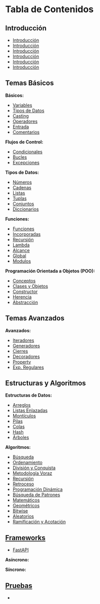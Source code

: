 # Tabla de Contenidos

## Introducción

- [Introducción](introduccion)
- [Introducción](introduccion)
- [Introducción](introduccion)
- [Introducción](introduccion)
- [Introducción](introduccion)
- [Introducción](introduccion)

## Temas Básicos

**Básicos:**

- [Variables](basicos/variables.md)
- [Tipos de Datos](basicos/tipos_datos.md)
- [Casting](basicos/casting.md)
- [Operadores](basicos/operadores.md)
- [Entrada](basicos/entrada.md)
- [Comentarios](basicos/comentarios.md)

**Flujos de Control:**

- [Condicionales](flujos/condicionales.md)
- [Bucles](flujos/bucles.md)
- [Excepciones](flujos/excepciones.md)

**Tipos de Datos:**

- [Números](tipos_datos/numeros.md)
- [Cadenas](tipos_datos/cadenas.md)
- [Listas](tipos_datos/listas.md)
- [Tuplas](tipos_datos/tuplas.md)
- [Conjuntos](tipos_datos/conjuntos.md)
- [Diccionarios](tipos_datos/diccionarios.md)

**Funciones:**

- [Funciones](funciones/funciones.md)
- [Incorporadas](funciones/incorporadas.md)
- [Recursión](funciones/funciones.md)
- [Lambda](funciones/funciones.md)
- [Alcance](funciones/funciones.md)
- [Global](funciones/funciones.md)
- [Modulos](funciones/funciones.md)

**Programación Orientada a Objetos (POO):**

- [Conceptos](poo/conceptos.md)
- [Clases y Objetos](poo/clases_objetos.md)
- [Constructor](poo/contructor.md)
- [Herencia](poo/herencia.md)
- [Abstracción](poo/abstraccion.md)

## Temas Avanzados

**Avanzados:**

- [Iteradores](avanzados/iteradores.md)
- [Generadores](avanzados/generadores.md)
- [Cierres](avanzados/cierres.md)
- [Decoradores](avanzados/decoradores.md)
- [Property](avanzados/property.md)
- [Exp. Regulares](avanzados/exp_regulares.md)

## Estructuras y Algoritmos

**Estructuras de Datos:**

- [Arreglos](estructuras/arreglos.md)
- [Listas Enlazadas](estructuras/listas_enlazadas.md)
- [Montículos](estructuras/monticulos.md)
- [Pilas](estructuras/pilas.md)
- [Colas](estructuras/colas.md)
- [Hash](estructuras/hash.md)
- [Árboles](estructuras/arboles.md)

**Algoritmos:**

- [Búsqueda](algoritmos/busqueda.md)
- [Ordenamiento](algoritmos/ordenamiento.md)
- [División y Conquista](algoritmos/division_conquista.md)
- [Metodología Voraz](algoritmos/metologia_voraz.md)
- [Recursión](algoritmos/recursion.md)
- [Retroceso](algoritmos/retroceso.md)
- [Programación Dinámica](algoritmos/programacion_dinamica.md)
- [Búsqueda de Patrones](algoritmos/busqueda_patrones.md)
- [Matemáticos](algoritmos/matematicos.md)
- [Geométricos](algoritmos/geometricos.md)
- [Bitwise](algoritmos/bitwise.md)
- [Aleatorios](algoritmos/aleatorios.md)
- [Ramificación y Acotación](algoritmos/ramificacion_acotacion.md)

## [Frameworks](marcos_trabajo/frameworks.md)

- [FastAPI](marcos_trabajo)

**Asíncrono:**

**Síncrono:**

## [Pruebas](pruebas/pruebas.md)

- 
